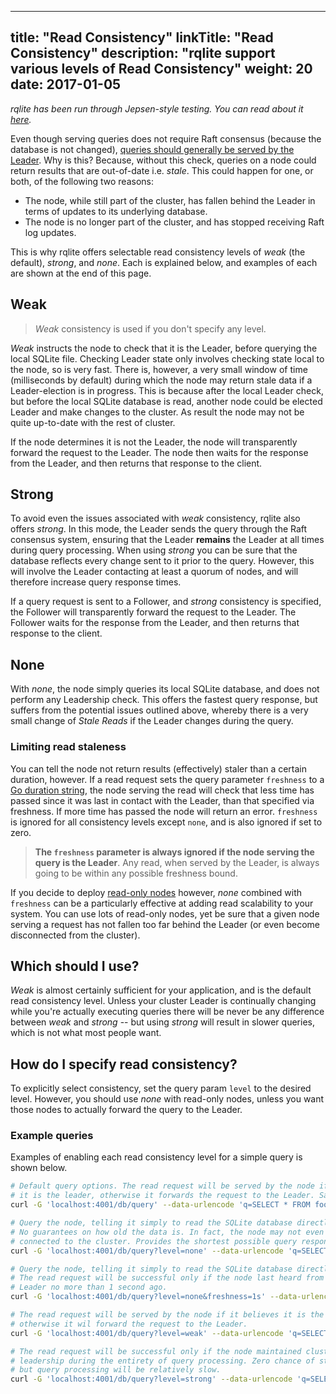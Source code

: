 
---
title: "Read Consistency"
linkTitle: "Read Consistency"
description: "rqlite support various levels of Read Consistency"
weight: 20
date: 2017-01-05
---

_rqlite has been run through Jepsen-style testing. You can read about it [here](https://github.com/wildarch/jepsen.rqlite/blob/main/doc/blog.md)._

Even though serving queries does not require Raft consensus (because the database is not changed), [queries should generally be served by the Leader](https://github.com/rqlite/rqlite/issues/5). Why is this? Because, without this check, queries on a node could return results that are out-of-date i.e. _stale_.  This could happen for one, or both, of the following two reasons:

 * The node, while still part of the cluster, has fallen behind the Leader in terms of updates to its underlying database.
 * The node is no longer part of the cluster, and has stopped receiving Raft log updates.

This is why rqlite offers selectable read consistency levels of _weak_ (the default), _strong_, and _none_. Each is explained below, and examples of each are shown at the end of this page.

## Weak
>_Weak_ consistency is used if you don't specify any level.

_Weak_ instructs the node to check that it is the Leader, before querying the local SQLite file. Checking Leader state only involves checking state local to the node, so is very fast. There is, however, a very small window of time (milliseconds by default) during which the node may return stale data if a Leader-election is in progress. This is because after the local Leader check, but before the local SQLite database is read, another node could be elected Leader and make changes to the cluster. As result the node may not be quite up-to-date with the rest of cluster.

If the node determines it is not the Leader, the node will transparently forward the request to the Leader. The node then waits for the response from the Leader, and then returns that response to the client.

## Strong
To avoid even the issues associated with _weak_ consistency, rqlite also offers _strong_. In this mode, the Leader sends the query through the Raft consensus system, ensuring that the Leader **remains** the Leader at all times during query processing. When using _strong_ you can be sure that the database reflects every change sent to it prior to the query. However, this will involve the Leader contacting at least a quorum of nodes, and will therefore increase query response times.

If a query request is sent to a Follower, and _strong_ consistency is specified, the Follower will transparently forward the request to the Leader. The Follower waits for the response from the Leader, and then returns that response to the client.

## None
With _none_, the node simply queries its local SQLite database, and does not perform any Leadership check. This offers the fastest query response, but suffers from the potential issues outlined above, whereby there is a very small change of _Stale Reads_ if the Leader changes during the query.

### Limiting read staleness
You can tell the node not return results (effectively) staler than a certain duration, however. If a read request sets the query parameter `freshness` to a [Go duration string](https://golang.org/pkg/time/#Duration), the node serving the read will check that less time has passed since it was last in contact with the Leader, than that specified via freshness. If more time has passed the node will return an error. `freshness` is ignored for all consistency levels except `none`, and is also ignored if set to zero.

> **The `freshness` parameter is always ignored if the node serving the query is the Leader**. Any read, when served by the Leader, is always going to be within any possible freshness bound.

If you decide to deploy [read-only nodes](/docs/clustering/read-only-nodes/) however, _none_ combined with `freshness` can be a particularly effective at adding read scalability to your system. You can use lots of read-only nodes, yet be sure that a given node serving a request has not fallen too far behind the Leader (or even become disconnected from the cluster).

## Which should I use?
_Weak_ is almost certainly sufficient for your application, and is the default read consistency level. Unless your cluster Leader is continually changing while you're actually executing queries there will be never be any difference between _weak_ and _strong_ -- but using _strong_ will result in slower queries, which is not what most people want.

## How do I specify read consistency?
To explicitly select consistency, set the query param `level` to the desired level. However, you should use _none_ with read-only nodes, unless you want those nodes to actually forward the query to the Leader.

### Example queries
Examples of enabling each read consistency level for a simple query is shown below.

```bash
# Default query options. The read request will be served by the node if it believes
# it is the leader, otherwise it forwards the request to the Leader. Same as weak.
curl -G 'localhost:4001/db/query' --data-urlencode 'q=SELECT * FROM foo'

# Query the node, telling it simply to read the SQLite database directly.
# No guarantees on how old the data is. In fact, the node may not even be
# connected to the cluster. Provides the shortest possible query response time.
curl -G 'localhost:4001/db/query?level=none' --data-urlencode 'q=SELECT * FROM foo'

# Query the node, telling it simply to read the SQLite database directly.
# The read request will be successful only if the node last heard from the
# Leader no more than 1 second ago.
curl -G 'localhost:4001/db/query?level=none&freshness=1s' --data-urlencode 'q=SELECT * FROM foo'

# The read request will be served by the node if it believes it is the Leader,
# otherwise it wil forward the request to the Leader.
curl -G 'localhost:4001/db/query?level=weak' --data-urlencode 'q=SELECT * FROM foo'

# The read request will be successful only if the node maintained cluster
# leadership during the entirety of query processing. Zero chance of stale reads
# but query processing will be relatively slow.
curl -G 'localhost:4001/db/query?level=strong' --data-urlencode 'q=SELECT * FROM foo'
```
